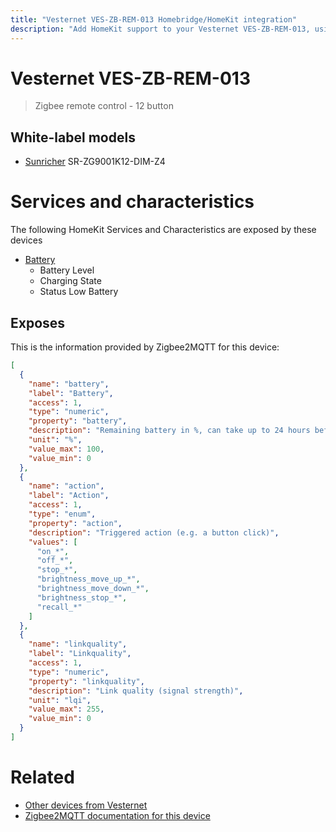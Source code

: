 ```yaml
---
title: "Vesternet VES-ZB-REM-013 Homebridge/HomeKit integration"
description: "Add HomeKit support to your Vesternet VES-ZB-REM-013, using Homebridge, Zigbee2MQTT and homebridge-z2m."
---
```

<!---
This file has been GENERATED using src/docgen/docgen.ts
DO NOT EDIT THIS FILE MANUALLY!
-->
# Vesternet VES-ZB-REM-013
> Zigbee remote control - 12 button


## White-label models
* [Sunricher](../index.md#sunricher) SR-ZG9001K12-DIM-Z4

# Services and characteristics
The following HomeKit Services and Characteristics are exposed by
these devices

* [Battery](../../battery.md)
  * Battery Level
  * Charging State
  * Status Low Battery



## Exposes

This is the information provided by Zigbee2MQTT for this device:

```json
[
  {
    "name": "battery",
    "label": "Battery",
    "access": 1,
    "type": "numeric",
    "property": "battery",
    "description": "Remaining battery in %, can take up to 24 hours before reported.",
    "unit": "%",
    "value_max": 100,
    "value_min": 0
  },
  {
    "name": "action",
    "label": "Action",
    "access": 1,
    "type": "enum",
    "property": "action",
    "description": "Triggered action (e.g. a button click)",
    "values": [
      "on_*",
      "off_*",
      "stop_*",
      "brightness_move_up_*",
      "brightness_move_down_*",
      "brightness_stop_*",
      "recall_*"
    ]
  },
  {
    "name": "linkquality",
    "label": "Linkquality",
    "access": 1,
    "type": "numeric",
    "property": "linkquality",
    "description": "Link quality (signal strength)",
    "unit": "lqi",
    "value_max": 255,
    "value_min": 0
  }
]
```

# Related
* [Other devices from Vesternet](../index.md#vesternet)
* [Zigbee2MQTT documentation for this device](https://www.zigbee2mqtt.io/devices/VES-ZB-REM-013.html)